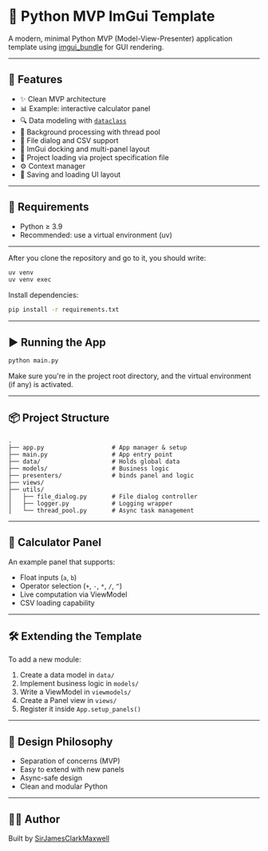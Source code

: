 
# 🧪 Python MVP ImGui Template

A modern, minimal Python MVP (Model-View-Presenter) application template using
[imgui_bundle](https://github.com/pthom/imgui_bundle) for GUI rendering.

---

## 🚀 Features

- ✨ Clean MVP architecture
- 📊 Example: interactive calculator panel
- 🔍 Data modeling with [`dataclass`](https://www.attrs.org/)
- 🧵 Background processing with thread pool
- 📁 File dialog and CSV support
- 🧱 ImGui docking and multi-panel layout
- 📂 Project loading via project specification file  
- ⚙️ Context manager  
- 💾 Saving and loading UI layout  

---

## 🧰 Requirements

- Python ≥ 3.9
- Recommended: use a virtual environment (uv)
---
After you clone the repository and go to it, you should write:
```bash
uv venv
uv venv exec
```

Install dependencies:

```bash
pip install -r requirements.txt
```
---

## ▶️ Running the App

```bash
python main.py
```

Make sure you're in the project root directory, and the virtual environment (if any) is activated.

---

## 📦 Project Structure

```
.
├── app.py                   # App manager & setup
├── main.py                  # App entry point
├── data/                    # Holds global data
├── models/                  # Business logic
├── presenters/              # binds panel and logic
├── views/
├── utils/
│   ├── file_dialog.py       # File dialog controller
│   ├── logger.py            # Logging wrapper
│   └── thread_pool.py       # Async task management
```

---

## 🧪 Calculator Panel

An example panel that supports:
- Float inputs (`a`, `b`)
- Operator selection (`+`, `-`, `*`, `/`, `^`)
- Live computation via ViewModel
- CSV loading capability

---

## 🛠️ Extending the Template

To add a new module:

1. Create a data model in `data/`
2. Implement business logic in `models/`
3. Write a ViewModel in `viewmodels/`
4. Create a Panel view in `views/`
5. Register it inside `App.setup_panels()`

---

## 🧠 Design Philosophy

- Separation of concerns (MVP)
- Easy to extend with new panels
- Async-safe design
- Clean and modular Python

---

## 👨‍💻 Author

Built by [SirJamesClarkMaxwell](https://github.com/SirJamesClarkMaxwell)

